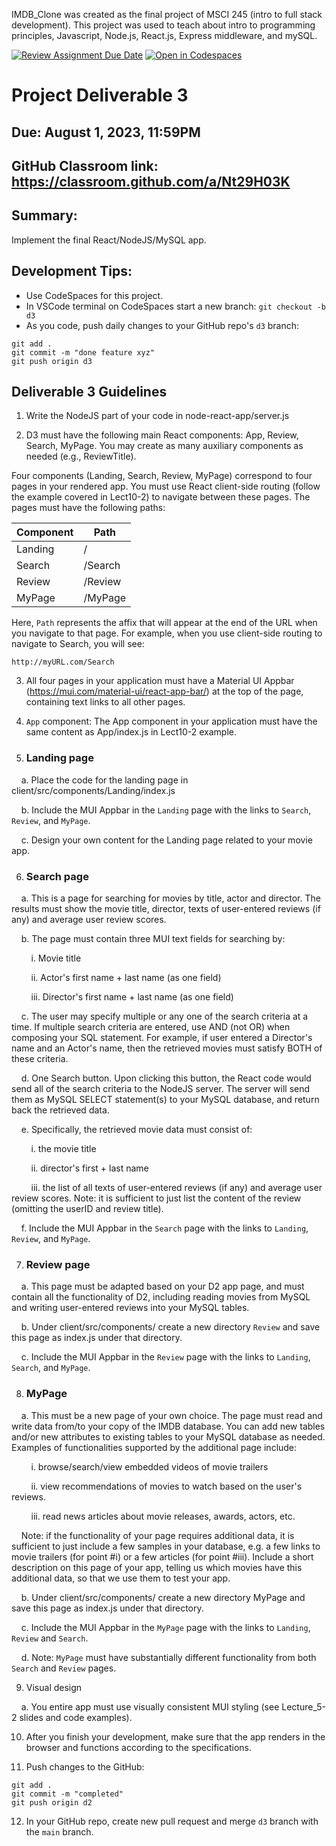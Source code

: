 IMDB_Clone was created as the final project of MSCI 245 (intro to full stack development). This project was used to teach about intro to programming principles, Javascript, Node.js, React.js, Express middleware, and mySQL.



[![Review Assignment Due Date](https://classroom.github.com/assets/deadline-readme-button-24ddc0f5d75046c5622901739e7c5dd533143b0c8e959d652212380cedb1ea36.svg)](https://classroom.github.com/a/Nt29H03K)
[![Open in Codespaces](https://classroom.github.com/assets/launch-codespace-7f7980b617ed060a017424585567c406b6ee15c891e84e1186181d67ecf80aa0.svg)](https://classroom.github.com/open-in-codespaces?assignment_repo_id=11489268)
# Project Deliverable 3

## Due: August 1, 2023, 11:59PM

## GitHub Classroom link: https://classroom.github.com/a/Nt29H03K

## Summary: 
Implement the final React/NodeJS/MySQL app.

## Development Tips:
- Use CodeSpaces for this project.
- In VSCode terminal on CodeSpaces start a new branch:
```git checkout -b d3```
- As you code, push daily changes to your GitHub repo's `d3` branch:
```
git add .
git commit -m "done feature xyz"
git push origin d3
```

## Deliverable 3 Guidelines

1. Write the NodeJS part of your code in node-react-app/server.js 

2. D3 must have the following main React components: App, Review, Search, MyPage. You may create as many auxiliary components as needed (e.g., ReviewTitle).

Four components (Landing, Search, Review, MyPage) correspond to four pages in your rendered app. You must use React client-side routing (follow the example covered in Lect10-2) to navigate between these pages. The pages must have the following paths:

| Component | Path      |
|---------- |---------- |
| Landing   | /         |
| Search    | /Search   |
| Review    | /Review   |
| MyPage    | /MyPage   |

  
Here, `Path` represents the affix that will appear at the end of the URL when you navigate to that page. For example, when you use client-side routing to navigate to Search, you will see:

`http://myURL.com/Search`

3. All four pages in your application must have a Material UI Appbar (https://mui.com/material-ui/react-app-bar/) at the top of the page, containing text links to all other pages.

4. `App` component: The App component in your application must have the same content as App/index.js in Lect10-2 example.

5. ### Landing page
   
  &nbsp;&nbsp;&nbsp;&nbsp;a. Place the code for the landing page in client/src/components/Landing/index.js
  
  &nbsp;&nbsp;&nbsp;&nbsp;b. Include the MUI Appbar in the `Landing` page with the links to `Search`, `Review`, and `MyPage`. 
  
  &nbsp;&nbsp;&nbsp;&nbsp;c. Design your own content for the Landing page related to your movie app.

6. ### Search page
  &nbsp;&nbsp;&nbsp;&nbsp;a. This is a page for searching for movies by title, actor and director. The results must show the movie title, director, texts of user-entered reviews (if any) and average user review scores.

&nbsp;&nbsp;&nbsp;&nbsp;b.	The page must contain three MUI text fields for searching by:

&nbsp;&nbsp;&nbsp;&nbsp;&nbsp;&nbsp;&nbsp;&nbsp;i.	Movie title

&nbsp;&nbsp;&nbsp;&nbsp;&nbsp;&nbsp;&nbsp;&nbsp;ii.	Actor's first name + last name (as one field)

&nbsp;&nbsp;&nbsp;&nbsp;&nbsp;&nbsp;&nbsp;&nbsp;iii.	Director's first name + last name (as one field)

&nbsp;&nbsp;&nbsp;&nbsp;c.	The user may specify multiple or any one of the search criteria at a time. If multiple search criteria are entered, use AND (not OR) when composing your SQL statement. For example, if user entered a Director's name and an Actor's name, then the retrieved movies must satisfy BOTH of these criteria.

&nbsp;&nbsp;&nbsp;&nbsp;d.	One Search button. Upon clicking this button, the React code would send all of the search criteria to the NodeJS server. The server will send them as MySQL SELECT statement(s) to your MySQL database, and return back the retrieved data.

&nbsp;&nbsp;&nbsp;&nbsp;e.	Specifically, the retrieved movie data must consist of:  

&nbsp;&nbsp;&nbsp;&nbsp;&nbsp;&nbsp;&nbsp;&nbsp;i.	the movie title

&nbsp;&nbsp;&nbsp;&nbsp;&nbsp;&nbsp;&nbsp;&nbsp;ii.	director's first + last name

&nbsp;&nbsp;&nbsp;&nbsp;&nbsp;&nbsp;&nbsp;&nbsp;iii.	the list of all texts of user-entered reviews (if any) and average user review scores. Note: it is sufficient to just list the content of the review (omitting the userID and review title).

&nbsp;&nbsp;&nbsp;&nbsp;f.	Include the MUI Appbar in the `Search` page with the links to `Landing`, `Review`, and `MyPage`.


7.	### Review page

&nbsp;&nbsp;&nbsp;&nbsp;a.	This page must be adapted based on your D2 app page, and must contain all the functionality of D2, including reading movies from MySQL and writing user-entered reviews into your MySQL tables.

&nbsp;&nbsp;&nbsp;&nbsp;b.	Under client/src/components/ create a new directory `Review` and save this page as index.js under that directory.

&nbsp;&nbsp;&nbsp;&nbsp;c.	Include the MUI Appbar in the `Review` page with the links to `Landing`, `Search`, and `MyPage`.


8.	### MyPage 

&nbsp;&nbsp;&nbsp;&nbsp;a.	This must be a new page of your own choice. The page must read and write data from/to your copy of the IMDB database. You can add new tables and/or new attributes to existing tables to your MySQL database as needed. Examples of functionalities supported by the additional page include: 

&nbsp;&nbsp;&nbsp;&nbsp;&nbsp;&nbsp;&nbsp;&nbsp;i.	browse/search/view embedded videos of movie trailers

&nbsp;&nbsp;&nbsp;&nbsp;&nbsp;&nbsp;&nbsp;&nbsp;ii.	view recommendations of movies to watch based on the user's reviews.

&nbsp;&nbsp;&nbsp;&nbsp;&nbsp;&nbsp;&nbsp;&nbsp;iii.	read news articles about movie releases, awards, actors, etc.

&nbsp;&nbsp;&nbsp;&nbsp;Note: if the functionality of your page requires additional data, it is sufficient to just include a few samples in your database, e.g. a few links to movie trailers (for point #i) or a few articles  (for point #iii). Include a short description on this page of your app, telling us which movies have this additional data, so that we use them to test your app.

&nbsp;&nbsp;&nbsp;&nbsp;b.	Under client/src/components/ create a new directory MyPage and save this page as index.js under that directory.

&nbsp;&nbsp;&nbsp;&nbsp;c.	Include the MUI Appbar in the `MyPage` page with the links to `Landing`, `Review` and `Search`.

&nbsp;&nbsp;&nbsp;&nbsp;d.	Note: `MyPage` must have substantially different functionality from both `Search` and `Review` pages.

9.	Visual design

&nbsp;&nbsp;&nbsp;&nbsp;a.	You entire app must use visually consistent MUI styling (see Lecture_5-2 slides and code examples). 


10.	After you finish your development, make sure that the app renders in the browser and functions according to the specifications.

11.	Push changes to the GitHub:

```
git add .
git commit -m "completed"
git push origin d2
```

12.	In your GitHub repo, create new pull request and merge `d3` branch with the `main` branch.





